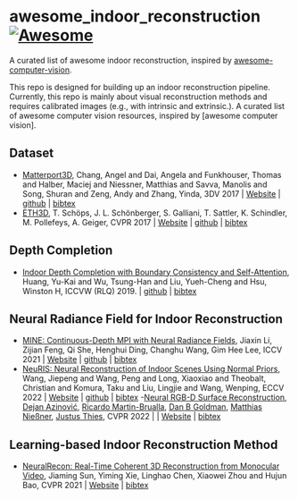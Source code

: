 # awesome_indoor_reconstruction [![Awesome](https://cdn.rawgit.com/sindresorhus/awesome/d7305f38d29fed78fa85652e3a63e154dd8e8829/media/badge.svg)](https://github.com/sindresorhus/awesome)
A curated list of awesome indoor reconstruction, inspired by [awesome-computer-vision](https://github.com/jbhuang0604/awesome-computer-vision).

This repo is designed for building up an indoor reconstruction pipeline. Currently, this repo is mainly about visual reconstruction methods and requires calibrated images (e.g., with intrinsic and extrinsic.). A curated list of awesome computer vision resources, inspired by [awesome computer vision].

## Dataset
- [Matterport3D](https://arxiv.org/abs/1709.06158), Chang, Angel and Dai, Angela and Funkhouser, Thomas and Halber, Maciej and Niessner, Matthias and Savva, Manolis and Song, Shuran and Zeng, Andy and Zhang, Yinda, 3DV 2017 | [Website](https://niessner.github.io/Matterport/) | [github](https://github.com/niessner/Matterport) | [bibtex](https://github.com/Haonan-DONG/awesome_indoor_reconstruction/blob/main/bib/matterport3d.txt)
- [ETH3D](https://www.eth3d.net/data/schoeps2017cvpr.pdf), T. Schöps, J. L. Schönberger, S. Galliani, T. Sattler, K. Schindler, M. Pollefeys, A. Geiger, CVPR 2017 | [Website](https://www.eth3d.net/) | [github](https://github.com/ETH3D/dataset-pipeline) | [bibtex](https://github.com/Haonan-DONG/awesome_indoor_reconstruction/blob/main/bib/eth3d.txt)

## Depth Completion
- [Indoor Depth Completion with Boundary Consistency and Self-Attention](https://arxiv.org/abs/1908.08344), Huang, Yu-Kai and Wu, Tsung-Han and Liu, Yueh-Cheng and Hsu, Winston H, ICCVW (RLQ) 2019. | [github](https://arxiv.org/abs/1908.08344) | [bibtex](https://github.com/Haonan-DONG/awesome_indoor_reconstruction/blob/main/bib/huang2019indoor.txt)


## Neural Radiance Field for Indoor Reconstruction
- [MINE: Continuous-Depth MPI with Neural Radiance Fields](https://arxiv.org/pdf/2103.14910v3.pdf), Jiaxin Li, Zijian Feng, Qi She, Henghui Ding, Changhu Wang, Gim Hee Lee, ICCV 2021 | [Website](https://vincentfung13.github.io/projects/nemi/) | [github](https://github.com/vincentfung13/MINE) | [bibtex](https://github.com/Haonan-DONG/awesome_indoor_reconstruction/blob/main/bib/mine.txt)
- [NeuRIS: Neural Reconstruction of Indoor Scenes Using Normal Priors](https://arxiv.org/abs/2206.13597), Wang, Jiepeng and Wang, Peng and Long, Xiaoxiao and Theobalt, Christian and Komura, Taku and Liu, Lingjie and Wang, Wenping, ECCV 2022 | [Website](https://jiepengwang.github.io/NeuRIS/) | [github](https://github.com/jiepengwang/NeuRIS) | [bibtex](https://github.com/Haonan-DONG/awesome_indoor_reconstruction/blob/main/bib/neuris.txt)
-[Neural RGB-D Surface Reconstruction](https://dazinovic.github.io/neural-rgbd-surface-reconstruction/static/pdf/neural_rgbd_surface_reconstruction.pdf), [Dejan Azinović](http://niessnerlab.org/members/dejan_azinovic/profile.html), [Ricardo Martin-Brualla](https://ricardomartinbrualla.com/), [Dan B Goldman](https://www.danbgoldman.com/home/), [Matthias Nießner](https://www.niessnerlab.org/members/matthias_niessner/profile.html), [Justus Thies](https://justusthies.github.io/), CVPR 2022 | | [Website](https://dazinovic.github.io/neural-rgbd-surface-reconstruction/) | [bibtex](https://github.com/Haonan-DONG/awesome_indoor_reconstruction/blob/main/bib/neuralrgbd.txt)

## Learning-based Indoor Reconstruction Method
- [NeuralRecon: Real-Time Coherent 3D Reconstruction from Monocular Video](https://arxiv.org/pdf/2104.00681.pdf), Jiaming Sun, Yiming Xie, Linghao Chen, Xiaowei Zhou and Hujun Bao, CVPR 2021 | [Website](https://zju3dv.github.io/neuralrecon) | [bibtex](https://github.com/Haonan-DONG/awesome_indoor_reconstruction/blob/main/bib/neuralrecon.txt)